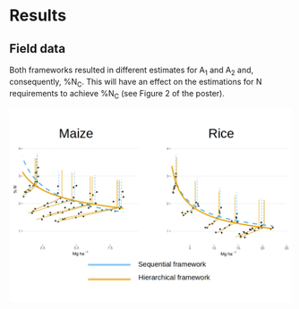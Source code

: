 # Results  

## Field data  

Both frameworks resulted in different estimates for A<sub>1</sub> and A<sub>2</sub> and, consequently, %N<sub>C</sub>. This will have an effect on the estimations for N requirements to achieve %N<sub>C</sub> (see Figure 2 of the poster).    

![ ](../figures/crop_curves.png)
